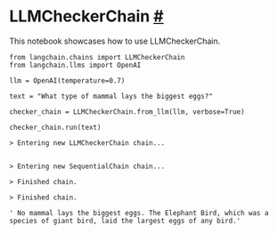 


 LLMCheckerChain
 [#](#llmcheckerchain "Permalink to this headline")
=====================================================================



 This notebook showcases how to use LLMCheckerChain.
 







```
from langchain.chains import LLMCheckerChain
from langchain.llms import OpenAI

llm = OpenAI(temperature=0.7)

text = "What type of mammal lays the biggest eggs?"

checker_chain = LLMCheckerChain.from_llm(llm, verbose=True)

checker_chain.run(text)

```








```
> Entering new LLMCheckerChain chain...


> Entering new SequentialChain chain...

> Finished chain.

> Finished chain.

```






```
' No mammal lays the biggest eggs. The Elephant Bird, which was a species of giant bird, laid the largest eggs of any bird.'

```







